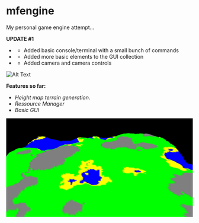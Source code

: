 # mfengine
My personal game engine attempt...

**UPDATE #1**
* - Added basic console/terminal with a small bunch of commands
* - Added more basic elements to the GUI collection
* - Added camera and camera controls

![Alt Text](/README/terminal_preview1.gif)

**Features so far:**
* *Height map terrain generation.*
* *Ressource Manager*
* *Basic GUI*

![GitHub Logo](/README/mfengine_01.png)

